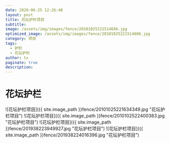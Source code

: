 ```yaml
---
date: 2020-06-25 12:26:40
layout: post
title: 花坛护栏项目
subtitle:
image: /assets/img/images/fence/20101025221514686.jpg
optimized_image: /assets/img/images/fence/20101025221514686.jpg
category: 项目
tags:
  - 护栏
  - 花坛护栏
author: tx
paginate: true
description:
---
```


# 花坛护栏
![花坛护栏项目]({{ site.image_path }}fence/20101025221634349.jpg "花坛护栏项目")
![花坛护栏项目]({{ site.image_path }}fence/2010102522400383.jpg "花坛护栏项目")
![花坛护栏项目]({{ site.image_path }}fence/201938223949927.jpg "花坛护栏项目")
![花坛护栏项目]({{ site.image_path }}fence/201938224016396.jpg "花坛护栏项目")
